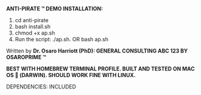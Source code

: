 
**ANTI-PIRATE ™ DEMO INSTALLATION:**

1. cd anti-pirate
2. bash install.sh
3. chmod +x ap.sh
5. Run the script: ./ap.sh. OR bash ap.sh

Written by **Dr. Osaro Harriott (PhD): GENERAL CONSULTING ABC 123 BY OSAROPRIME ™**


**BEST WITH HOMEBREW TERMINAL PROFILE. BUILT AND TESTED ON MAC OS  (DARWIN). SHOULD WORK FINE WITH LINUX.**

DEPENDENCIES: INCLUDED



